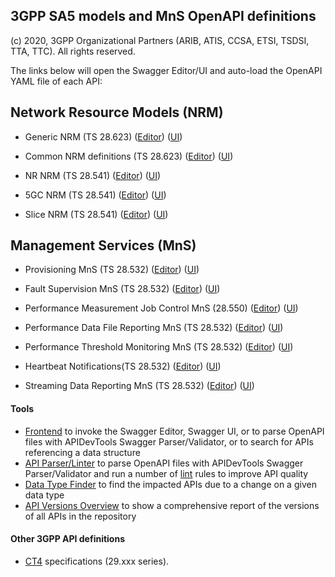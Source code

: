 ## 3GPP SA5 models and MnS OpenAPI definitions

(c) 2020, 3GPP Organizational Partners (ARIB, ATIS, CCSA, ETSI, TSDSI, TTA, TTC). All rights reserved.


The links below will open the Swagger Editor/UI and auto-load the OpenAPI YAML file of each API:

<!-- APIs -->
## Network Resource Models (NRM)

* Generic NRM (TS 28.623)
([Editor](https://forge.3gpp.org/swagger/tools/loader.html?yaml=OpenAPI/genericNrm.yaml))
([UI](https://forge.3gpp.org/swagger/tools/loader.html?action=ui&yaml=OpenAPI/genericNrm.yaml))

* Common NRM definitions (TS 28.623)
([Editor](https://forge.3gpp.org/swagger/tools/loader.html?yaml=OpenAPI/comDefs.yaml))
([UI](https://forge.3gpp.org/swagger/tools/loader.html?action=ui&yaml=OpenAPI/comDefs.yaml))

* NR NRM (TS 28.541)
([Editor](https://forge.3gpp.org/swagger/tools/loader.html?yaml=OpenAPI/nrNrm.yaml))
([UI](https://forge.3gpp.org/swagger/tools/loader.html?action=ui&yaml=OpenAPI/nrNrm.yaml))

* 5GC NRM (TS 28.541)
([Editor](https://forge.3gpp.org/swagger/tools/loader.html?yaml=OpenAPI/5gcNrm.yaml))
([UI](https://forge.3gpp.org/swagger/tools/loader.html?action=ui&yaml=OpenAPI/5gcNrm.yaml))

* Slice NRM (TS 28.541)
([Editor](https://forge.3gpp.org/swagger/tools/loader.html?yaml=OpenAPI/sliceNrm.yaml))
([UI](https://forge.3gpp.org/swagger/tools/loader.html?action=ui&yaml=OpenAPI/sliceNrm.yaml))

## Management Services (MnS)

* Provisioning MnS (TS 28.532)
([Editor](https://forge.3gpp.org/swagger/tools/loader.html?yaml=OpenAPI/provMnS.yaml))
([UI](https://forge.3gpp.org/swagger/tools/loader.html?action=ui&yaml=OpenAPI/provMnS.yaml))

* Fault Supervision MnS (TS 28.532)
([Editor](https://forge.3gpp.org/swagger/tools/loader.html?yaml=OpenAPI/faultMnS.yaml))
([UI](https://forge.3gpp.org/swagger/tools/loader.html?action=ui&yaml=OpenAPI/faultMnS.yaml))

* Performance Measurement Job Control MnS (28.550)
([Editor](https://forge.3gpp.org/swagger/tools/loader.html?yaml=OpenAPI/PerMeasJobCtlMnS.yaml))
([UI](https://forge.3gpp.org/swagger/tools/loader.html?action=ui&yaml=OpenAPI/PerMeasJobCtlMnS.yaml))

* Performance Data File Reporting MnS (TS 28.532)
([Editor](https://forge.3gpp.org/swagger/tools/loader.html?yaml=OpenAPI/PerDataFileReportMnS.yaml))
([UI](https://forge.3gpp.org/swagger/tools/loader.html?action=ui&yaml=OpenAPI/PerDataFileReportMnS.yaml))

* Performance Threshold Monitoring MnS (TS 28.532)
([Editor](https://forge.3gpp.org/swagger/tools/loader.html?yaml=OpenAPI/PerThresMonMnS.yaml))
([UI](https://forge.3gpp.org/swagger/tools/loader.html?action=ui&yaml=OpenAPI/PerThresMonMnS.yaml))

* Heartbeat Notifications(TS 28.532)
([Editor](https://forge.3gpp.org/swagger/tools/loader.html?yaml=OpenAPI/heartbeatNtf.yaml))
([UI](https://forge.3gpp.org/swagger/tools/loader.html?action=ui&yaml=OpenAPI/heartbeatNtf.yaml))

* Streaming Data Reporting MnS (TS 28.532)
([Editor](https://forge.3gpp.org/swagger/tools/loader.html?yaml=OpenAPI/streaminfDataMnS.yaml))
([UI](https://forge.3gpp.org/swagger/tools/loader.html?action=ui&yaml=OpenAPI/streaminfDataMnS.yaml))

#### Tools
* <a href="https://forge.3gpp.org/swagger/tools/GitlabOpenAPIFrontend.htm" target="_blank">Frontend</a> to invoke the Swagger Editor, Swagger UI, or to parse OpenAPI files with APIDevTools Swagger Parser/Validator, or to search for APIs referencing a data structure
* <a href="https://forge.3gpp.org/swagger/tools/parser.html" target="_blank">API Parser/Linter</a> to parse OpenAPI files with APIDevTools Swagger Parser/Validator and run a number of <a href="https://en.wikipedia.org/wiki/Lint_(software)" target="_blank">lint</a> rules to improve API quality
* <a href="https://forge.3gpp.org/swagger/tools/types.html" target="_blank">Data Type Finder</a> to find the impacted APIs due to a change on a given data type
* <a href="https://forge.3gpp.org/swagger/tools/versions.html" target="_blank">API Versions Overview</a> to show a comprehensive report of the versions of all APIs in the repository

#### Other 3GPP API definitions
* <a href="https://forge.3gpp.org/rep/3GPP/5G_APIs">CT4</a> specifications (29.xxx series).

